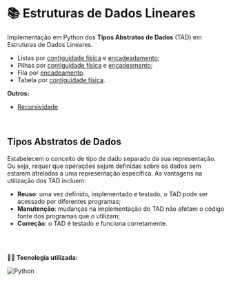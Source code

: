 # 📚 Estruturas de Dados Lineares
Implementação em Python dos **Tipos Abstratos de Dados** (TAD) em Estruturas de Dados Lineares.

- Listas por [contiguidade física](https://github.com/juliakonflanz/estruturas-dados-lineares/tree/main/ListaContiguidadeFisica) e [encadeadamento](https://github.com/juliakonflanz/EstruturasDadosLineares/tree/main/ListaEncadeada);
- Pilhas por [contiguidade física](https://github.com/juliakonflanz/estruturas-dados-lineares/tree/main/PilhaContiguidadeFisica) e [encadeamento](https://github.com/juliakonflanz/EstruturasDadosLineares/tree/main/PilhaEncadeada);
- Fila por [encadeamento](https://github.com/juliakonflanz/estruturas-dados-lineares/tree/main/FilaEncadeada).
- Tabela por [contiguidade física](https://github.com/juliakonflanz/estruturas-dados-lineares/tree/main/TabelaContiguidadeFisica).

**Outros:**
- [Recursividade](https://github.com/juliakonflanz/estruturas-dados-lineares/tree/main/Recursividade).

<br/>

## Tipos Abstratos de Dados
Estabelecem o conceito de tipo de dado separado da sua representação. Ou seja, requer que operações sejam definidas sobre os dados sem estarem atreladas a uma representação específica. As vantagens na utilização dos TAD incluem:
- **Reuso**: uma vez definido, implementado e testado, o TAD pode ser acessado por diferentes programas;
- **Manutenção**: mudanças na implementação do TAD não afetam o código fonte dos programas que o utilizam;
- **Correção**: o TAD é testado e funciona corretamente.

<br/>
<br/>

**👩‍💻 Tecnologia utilizada:** <br/>
<div style="display: inline_block">
  <img align="center" alt="Python" src="https://img.shields.io/badge/Python-3776AB?style=for-the-badge&logo=python&logoColor=white" />

